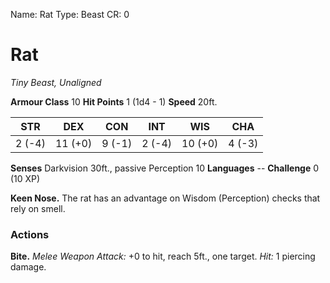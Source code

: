 Name: Rat
Type: Beast
CR: 0

# Rat
_Tiny Beast, Unaligned_

**Armour Class** 10
**Hit Points** 1 (1d4 - 1)
**Speed** 20ft.

| STR     | DEX     | CON     | INT     | WIS     | CHA     |
|---------|---------|---------|---------|---------|---------|
| 2 (-4)  | 11 (+0) | 9 (-1)  | 2 (-4)  | 10 (+0) | 4 (-3)  |

**Senses** Darkvision 30ft., passive Perception 10
**Languages** --
**Challenge** 0 (10 XP)

**Keen Nose.** The rat has an advantage on Wisdom (Perception) checks that rely on smell.

### Actions
**Bite.** _Melee Weapon Attack:_ +0 to hit, reach 5ft., one target. _Hit:_ 1 piercing damage.